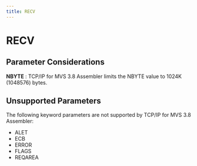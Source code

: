 ```yaml
---
title: RECV
---
```


RECV
====

Parameter Considerations
------------------------

**NBYTE**
:   TCP/IP for MVS 3.8 Assembler limits the NBYTE value to
    1024K (1048576) bytes.

Unsupported Parameters
----------------------

The following keyword parameters are not supported by TCP/IP for MVS 3.8
Assembler:

-   ALET
-   ECB
-   ERROR
-   FLAGS
-   REQAREA
